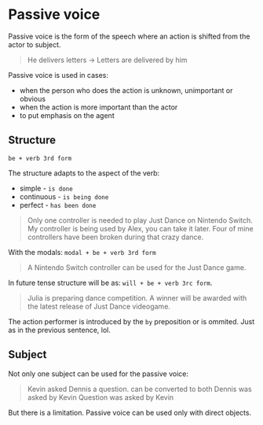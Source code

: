 # Passive voice

Passive voice is the form of the speech where an action is shifted from the actor to subject.
> He delivers letters -> Letters are delivered by him

Passive voice is used in cases:
- when the person who does the action is unknown, unimportant or obvious
- when the action is more important than the actor
- to put emphasis on the agent


## Structure
`be + verb 3rd form`

The structure adapts to the aspect of the verb:
- simple - `is done`
- continuous - `is being done`
- perfect - `has been done`

> Only one controller is needed to play Just Dance on Nintendo Switch.
> My controller is being used by Alex, you can take it later.
> Four of mine controllers have been broken during that crazy dance.

With the modals: `modal + be + verb 3rd form`
> A Nintendo Switch controller can be used for the Just Dance game.

In future tense structure will be as: `will + be + verb 3rc form`.
> Julia is preparing dance competition. A winner will be awarded with the latest release of Just Dance videogame.

The action performer is introduced by the `by` preposition or is ommited. 
Just as in the previous sentence, lol.


## Subject
Not only one subject can be used for the passive voice:
> Kevin asked Dennis a question.
can be converted to both
> Dennis was asked by Kevin
> Question was asked by Kevin

But there is a limitation.
Passive voice can be used only with direct objects.
